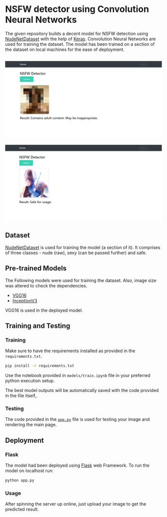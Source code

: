 # NSFW detector using Convolution Neural Networks

The given repository builds a decent model for NSFW detection using [NudeNetDataset](https://archive.org/details/NudeNet_classifier_dataset_v1) with the help of [Keras](https://keras.io/). Convolution Neural Networks are used for training the dataset. The model has been trained on a section of the dataset on local machines for the ease of deployment.

![NSFW](./images/strong.png)
--------------------------------
![SAFE](./images/safe.PNG)


## Dataset


[NudeNetDataset](https://archive.org/details/NudeNet_classifier_dataset_v1) is used for training the model (a section of it). It comprises of three classes - nude (raw), sexy (can be passed further) and safe.



## Pre-trained Models

The Following models were used for training the dataset. Also, image size was altered to check the dependencies.
- [VGG16](https://arxiv.org/abs/1409.1556)
- [InceptionV3](https://arxiv.org/abs/1512.00567)

VGG16 is used in the deployed model.


## Training and Testing


### Training

Make sure to have the requirements installed as provided in the `requirements.txt`.

```bash
pip install -r requirements.txt
```

Use the notebook provided in `models/train.ipynb` file in your preferred python execution setup.

The best model outputs will be automatically saved with the code provided in the file itself,.

### Testing

The code provided in the [`app.py`](./app.py) file is used for testing your image and rendering the main page.


## Deployment

### Flask

The model had been deployed using [Flask](https://flask.palletsprojects.com/) web Framework. To run the model on localhost run:

```python
python app.py 

```
### Usage

After spinning the server up online, just upload your image to get the predicted result.
